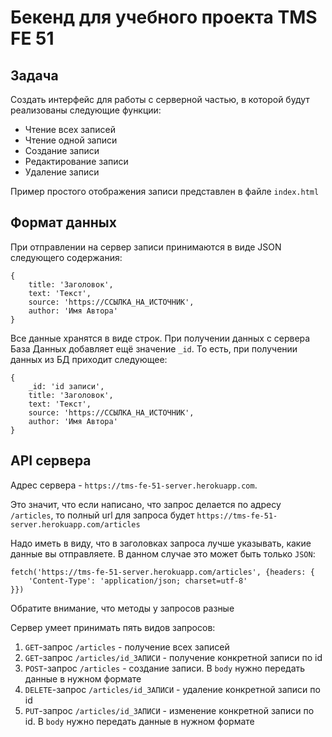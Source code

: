 # Бекенд для учебного проекта TMS FE 51

## Задача

Создать интерфейс для работы с серверной частью, в которой будут реализованы следующие функции:
* Чтение всех записей
* Чтение одной записи
* Создание записи
* Редактирование записи
* Удаление записи

Пример простого отображения записи представлен в файле `index.html`

## Формат данных

При отправлении на сервер записи принимаются в виде JSON следующего содержания:

```
{
    title: 'Заголовок', 
    text: 'Текст', 
    source: 'https://ССЫЛКА_НА_ИСТОЧНИК', 
    author: 'Имя Автора'
}
```

Все данные хранятся в виде строк. При получении данных с сервера База Данных добавляет ещё значение `_id`. То есть, при получении данных из БД приходит следующее:
```
{
    _id: 'id записи',
    title: 'Заголовок', 
    text: 'Текст', 
    source: 'https://ССЫЛКА_НА_ИСТОЧНИК', 
    author: 'Имя Автора'
}
```

## API сервера

Адрес сервера  - `https://tms-fe-51-server.herokuapp.com`. 

Это значит, что если написано, что запрос делается по адресу `/articles`, то полный url для запроса будет `https://tms-fe-51-server.herokuapp.com/articles`

Надо иметь в виду, что в заголовках запроса лучше указывать, какие данные вы отправляете. В данном случае это может быть только `JSON`:
```
fetch('https://tms-fe-51-server.herokuapp.com/articles', {headers: {
    'Content-Type': 'application/json; charset=utf-8'
}})
```

Обратите внимание, что методы у запросов разные

Сервер умеет принимать пять видов запросов:
1. `GET`-запрос `/articles` - получение всех записей
2. `GET`-запрос `/articles/id_ЗАПИСИ` - получение конкретной записи по id
3. `POST`-запрос `/articles` - создание записи. В `body` нужно передать данные в нужном формате
4. `DELETE`-запрос `/articles/id_ЗАПИСИ` - удаление конкретной записи по id
5. `PUT`-запрос `/articles/id_ЗАПИСИ` - изменение конкретной записи по id. В `body` нужно передать данные в нужном формате
